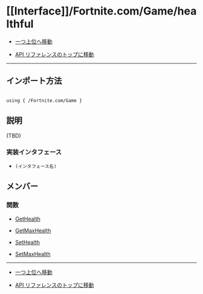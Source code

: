 # [[Interface]]/Fortnite.com/Game/healthful

- [一つ上位へ移動](../main.md)

- [API リファレンスのトップに移動](/main.md)

---

## インポート方法

```verse

using { /Fortnite.com/Game }

```

## 説明

(TBD)

### 実装インタフェース

- `(インタフェース名)`

## メンバー

### 関数

- [GetHealth](./F_GetHealth/main.md)

- [GetMaxHealth](./F_GetMaxHealth/main.md)

- [SetHealth](./F_SetHealth/main.md)

- [SetMaxHealth](./F_SetMaxHealth/main.md)

---

- [一つ上位へ移動](../main.md)

- [API リファレンスのトップに移動](/main.md)
